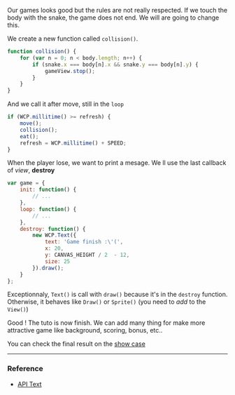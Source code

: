 Our games looks good but the rules are not really respected.
If we touch the body with the snake, the game does not end.
We will are going to change this.

We create a new function called ``collision()``.

```JavaScript
function collision() {
	for (var n = 0; n < body.length; n++) {
		if (snake.x === body[n].x && snake.y === body[n].y) {
			gameView.stop();
		}
	}
}
```

And we call it after move, still in the ``loop``

```JavaScript
if (WCP.millitime() >= refresh) {
    move();
    collision();
    eat();
    refresh = WCP.millitime() + SPEED;
}
```

When the player lose, we want to print a mesage. We ll use the last callback of *view*, **destroy**

```JavaScript
var game = {
    init: function() {
    	// ...
    },
    loop: function() {
    	// ...
    },
    destroy: function() {
		new WCP.Text({
			text: 'Game finish :\'(',
			x: 20,
			y: CANVAS_HEIGHT / 2  - 12,
			size: 25
		}).draw();
    }
};
```

Exceptionnaly, ``Text()`` is call with ``draw()`` because it's in the ``destroy`` function. Otherwise, it behaves like ``Draw()`` or ``Sprite()`` (you need to *add* to the ``View()``)

Good ! The tuto is now finish. We can add many thing for make more attractive game like background, scoring, bonus, etc..

You can check the final result on the [show case](/examples/basicsnake.html)

---

### Reference

* [API Text](http://wiki.wecanplay.fr/doku.php?id=en:wcp.text)